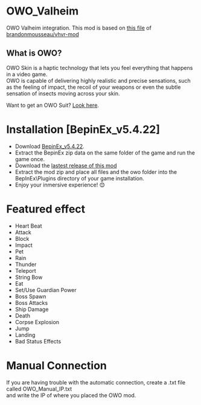 # OWO_Valheim
OWO Valheim integration. This mod is based on [this file](https://github.com/brandonmousseau/vhvr-mod/blob/master/ValheimVRMod/Patches/BHapticsPatches.cs) of [brandonmousseau/vhvr-mod](https://github.com/brandonmousseau/vhvr-mod)

## What is OWO?
OWO Skin is a haptic technology that lets you feel everything that happens in a video game.  
OWO is capable of delivering highly realistic and precise sensations, such as the feeling of impact, the recoil of your weapons or even the subtle sensation of insects moving across your skin.

Want to get an OWO Suit? [Look here](https://owogame.com/shop/).

# Installation [BepinEx_v5.4.22]
- Download [BepinEx_v5.4.22](https://github.com/BepInEx/BepInEx/releases/tag/v5.4.22).
- Extract the BepinEx zip data on the same folder of the game and run the game once.
- Download the [lastest release of this mod](https://github.com/OWODevelopers/OWO_Valheim/releases/latest)
- Extract the mod zip and place all files and the owo folder into the BepInEx\Plugins directory of your game installation.
- Enjoy your inmersive experience! 😊

# Featured effect
- Heart Beat
- Attack
- Block
- Impact
- Pet
- Rain
- Thunder
- Teleport
- String Bow
- Eat
- Set/Use Guardian Power
- Boss Spawn
- Boss Attacks
- Ship Damage
- Death
- Corpse Explosion
- Jump
- Landing
- Bad Status Effects

# Manual Connection
If you are having trouble with the automatic connection, create a .txt file called OWO_Manual_IP.txt  
and write the IP of where you placed the OWO mod.
